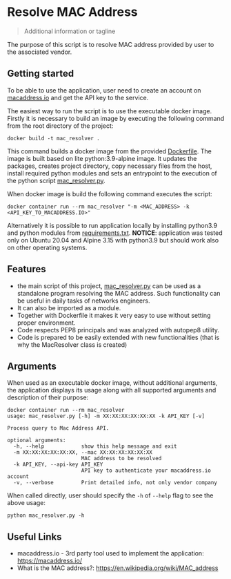 # Resolve MAC Address
> Additional information or tagline

The purpose of this script is to resolve MAC address provided by user to the associated vendor.

## Getting started

To be able to use the application, user need to create an account on [macaddress.io](https://macaddress.io) and get the API key to the service.

The easiest way to run the script is to use the executable docker image.
Firstly it is necessary to build an image by executing the following command
from the root directory of the project:

```shell
docker build -t mac_resolver .
```

This command builds a docker image from the provided [Dockerfile](./Dockerfile).
The image is built based on lite python:3.9-alpine image. It updates the packages,
creates project directory, copy necessary files from the host, install required
python modules and sets an entrypoint to the execution of the python script [mac_resolver.py](./mac_resolver.py).

When docker image is build the following command executes the script:
```shell
docker container run --rm mac_resolver "-m <MAC_ADDRESS> -k <API_KEY_TO_MACADDRESS.IO>"
```
Alternatively it is possible to run application locally by installing python3.9 and 
python modules from [requirements.txt](./requirements.txt).
**NOTICE**: application was tested only on Ubuntu 20.04 and Alpine 3.15 with python3.9 but should work also on other operating systems.

## Features

* the main script of this project, [mac_resolver.py](./mac_resolver.py) can be used as a
standalone program resolving the MAC address. Such functionality can be useful in daily tasks of 
networks engineers.
* It can also be imported as a module.
* Together with Dockerfile it makes it very easy to use without setting proper environment.
* Code respects PEP8 principals and was analyzed with autopep8 utility.
* Code is prepared to be easily extended with new functionalities (that is why the MacResolver class is created)

## Arguments

When used as an executable docker image, without additional arguments, the application displays
its usage along with all supported arguments and description of their purpose:
```
docker container run --rm mac_resolver
usage: mac_resolver.py [-h] -m XX:XX:XX:XX:XX:XX -k API_KEY [-v]

Process query to Mac Address API.

optional arguments:
  -h, --help            show this help message and exit
  -m XX:XX:XX:XX:XX:XX, --mac XX:XX:XX:XX:XX:XX
                        MAC address to be resolved
  -k API_KEY, --api-key API_KEY
                        API key to authenticate your macaddress.io account
  -v, --verbose         Print detailed info, not only vendor company
```

When called directly, user should specify the `-h` of `--help` flag to see the above usage:
```
python mac_resolver.py -h
```

## Useful Links

- macaddress.io - 3rd party tool used to implement the application: https://macaddress.io/
- What is the MAC address?: https://en.wikipedia.org/wiki/MAC_address
